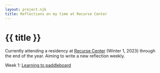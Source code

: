 ```yaml
---
layout: project.njk
title: Reflections on my time at Recurse Center
---
```

# {{ title }}

Currently attending a residency at [Recurse Center](https://www.recurse.com/) (Winter 1, 2023) through the end of the year. Aiming to write a new reflection weekly.

Week 1: [Learning to paddleboard](/recurse/week-one)